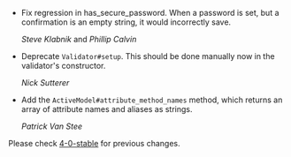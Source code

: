 *   Fix regression in has_secure_password. When a password is set, but a
    confirmation is an empty string, it would incorrectly save.

    *Steve Klabnik* and *Phillip Calvin*

*   Deprecate `Validator#setup`. This should be done manually now in the validator's constructor.

    *Nick Sutterer*

*   Add the `ActiveModel#attribute_method_names` method, which returns an
    array of attribute names and aliases as strings.

    *Patrick Van Stee*

Please check [4-0-stable](https://github.com/rails/rails/blob/4-0-stable/activemodel/CHANGELOG.md) for previous changes.
